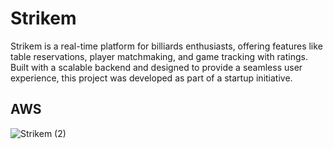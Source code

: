 # Strikem

Strikem is a real-time platform for billiards enthusiasts, offering features like table reservations, player matchmaking, and game tracking with ratings. Built with a scalable backend and designed to provide a seamless user experience, this project was developed as part of a startup initiative.


## AWS

![Strikem (2)](https://github.com/user-attachments/assets/ccb170a6-64ab-4b09-9374-358423e0d327)
